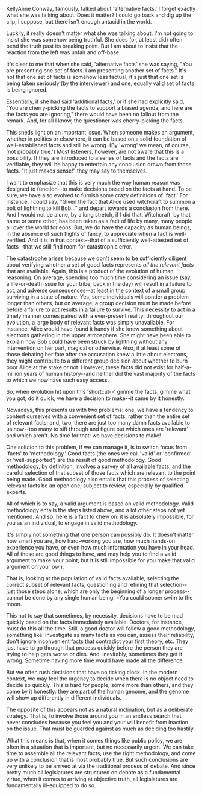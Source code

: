 KellyAnne Conway, famously, talked about 'alternative facts.' I forget exactly what she was talking about.  Does it matter?  I could go back and dig up the clip, I suppose, but there isn't enough antacid in the world.

Luckily, it really doesn't matter what she was talking about. I'm not going to insist she was somehow being truthful. She does (or, at least did) often bend the truth past its breaking point. But I am about to insist that the reaction from the left was unfair and off-base.  

It's clear to me that when she said, 'alternative facts' she was saying, "You are presenting one set of facts. I am presenting another set of facts." It's not that one set of facts is somehow less factual, it's just that one set is being taken seriously (by the interviewer) and one, equally valid set of facts is being ignored.

Essentially, if she had said 'additional facts,' or if she had explicitly said, "You are cherry-picking the facts to support a biased agenda, and here are the facts you are ignoring," there would have been no fallout from the remark.  And, for all I know, the questioner *was* cherry-picking the facts.  

This sheds light on an important issue.  When someone makes an argument, whether in politics or elsewhere, it can be based on a solid foundation of well-established facts and still be wrong.  (By 'wrong' we mean, of course, 'not probably true.') Most listeners, however, are not aware that this is a possibility.  If they are introduced to a series of facts and the facts are verifiable, they will be happy to entertain any conclusion drawn from those facts.  "It just makes sense!" they may say to themselves.

I want to emphasize that this is very much the way human reason was designed to function--to make decisions based on the facts at hand.  To be sure, we have also evolved to furnish some crazy definitions of 'fact.' For instance, I could say, "Given the fact that Alice used witchcraft to summon a bolt of lightning to kill Bob..." and depart towards a conclusion from there.  And I would not be alone, by a long stretch, if I did that.  Witchcraft, by that name or some other, has been taken as a fact of life by many, many people all over the world for eons.  But, we do have the capacity as human beings, in the absence of such flights of fancy, to appreciate when a fact is well-verified.  And it is in that context--that of a sufficiently well-attested set of facts--that we still find room for catastrophic error.

The catastrophe arises because we don't seem to be sufficiently diligent about verifying whether a set of good facts represents *all the relevant facts* that are available. Again, this is a product of the evolution of human reasoning.  On average, spending too much time considering an issue (say, a life-or-death issue for your tribe, back in the day) will result in a failure to act, and adverse consequences--at least in the context of a small group surviving in a state of nature.  Yes, some individuals will ponder a problem longer than others, but on average, a group decision must be made before before a failure to act results in a failure to survive.  This necessity to act in a timely manner comes paired with a ever-present reality: throughout our evolution, a large body of relevant facts was simply unavailable.  For instance, Alice would have found it handy if she knew something about electrons gathering in the upper atmosphere.  She might have been able to explain how Bob could have been struck by lightning without any intervention on her part, magical or otherwise.  Also, if at least some of those debating her fate after the accusation knew a little about electrons, they might contribute to a different group decision about whether to burn poor Alice at the stake or not.  However, these facts did not exist for half-a-million years of human history--and neither did the vast majority of the facts to which we now have such easy access.  

So, when evolution hit upon this 'shortcut--' gimme the facts, gimme what you got, do it quick, we have a decision to make--it came by it honestly.

Nowadays, this presents us with two problems: one, we have a tendency to content ourselves with a convenient set of facts, rather than the entire set of relevant facts; and, two, there are just too many damn facts available to us now--too many to sift through and figure out which ones are 'relevant' and which aren't.  No time for that: we have decisions to make!  

One solution to this problem, if we can manage it, is to switch focus from 'facts' to 'methodology.' Good facts (the ones we call 'valid' or 'confirmed' or 'well-supported') are the result of good methodology.  Good methodology, by definition, involves a survey of all available facts, and the careful selection of that subset of those facts which are relevant to the point being made. Good methodology also entails that this process of selecting relevant facts be an open one, subject to review, especially by qualified experts.  

All of which is to say, a valid argument is based on valid methodology.  Valid methodology entails the steps listed above, and a lot other steps not yet mentioned.  And so, here is a fact to chew on: it is absolutely impossible, for you as an individual, to engage in valid methodology.

It's simply not something that one person can possibly do.  It doesn't matter how smart you are, how hard-working you are, how much hands-on experience you have, or even how much information you have in your head. All of these are good things to have, and may help you to find a valid argument to make your point, but it is still impossible for you make that valid argument on your own.  

That is, looking at the population of valid facts available, selecting the correct subset of relevant facts, questioning and refining that selection--just those steps alone, which are only the beginning of a longer process--cannot be done by any single human being.  =You could sooner swim to the moon.  

This not to say that sometimes, by necessity, decisions have to be mad quickly based on the facts immediately available.  Doctors, for instance, must do this all the time.  Still, a good doctor will follow a good methodology, something like: investigate as many facts as you can, assess their reliability, don't ignore inconvenient facts that contradict your first theory, etc.  They just have to go through that process quickly before the person they are trying to help gets worse or dies.  And, inevitably, sometimes they get it wrong.  Sometime having more time would have made all the difference.  

But we often rush decisions that have no ticking clock.  In the modern context, we may feel the urgency to decide when there is no object need to decide so quickly.  This is hard for people, some more than others, and they come by it honestly: they are part of the human genome, and the genome will show up differently in different individuals.

The opposite of this appears not as a natural inclination, but as a deliberate strategy.  That is, to involve those around you in an endless search that never concludes because you feel you and your will benefit from inaction on the issue.  That must be guarded against as much as deciding too hastily.

What this means is that, when it comes things like public policy, we are often in a situation that is important, but no necessarily urgent.  We can take time to assemble all the relevant facts, use the right methodology, and come up with a conclusion that is most probably true.  But such conclusions are very unlikely to be arrived at via the traditional process of debate.  And since pretty much all legislatures are structured on debate as a fundamental virtue, when it comes to arriving at objective truth, all legislatures are fundamentally ill-equipped to do so.    
